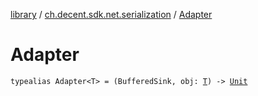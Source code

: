[library](../index.md) / [ch.decent.sdk.net.serialization](index.md) / [Adapter](./-adapter.md)

# Adapter

`typealias Adapter<T> = (BufferedSink, obj: `[`T`](-adapter.md#T)`) -> `[`Unit`](https://kotlinlang.org/api/latest/jvm/stdlib/kotlin/-unit/index.html)